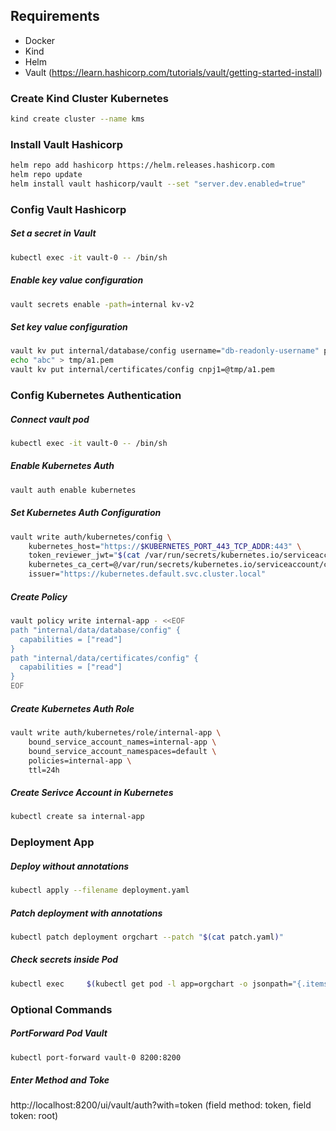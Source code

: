 ## Requirements
- Docker
- Kind
- Helm
- Vault (https://learn.hashicorp.com/tutorials/vault/getting-started-install)

### Create Kind Cluster Kubernetes
```bash
kind create cluster --name kms
```

### Install Vault Hashicorp

```bash
helm repo add hashicorp https://helm.releases.hashicorp.com
helm repo update
helm install vault hashicorp/vault --set "server.dev.enabled=true"
```

### Config Vault Hashicorp

##### Set a secret in Vault
```bash
kubectl exec -it vault-0 -- /bin/sh
```
##### Enable key value configuration
```bash
vault secrets enable -path=internal kv-v2
```
##### Set key value configuration
```bash
vault kv put internal/database/config username="db-readonly-username" password="db-secret-password"
echo "abc" > tmp/a1.pem
vault kv put internal/certificates/config cnpj1=@tmp/a1.pem
```

### Config Kubernetes Authentication
##### Connect vault pod
```bash
kubectl exec -it vault-0 -- /bin/sh
```
##### Enable Kubernetes Auth
```bash
vault auth enable kubernetes
```
##### Set Kubernetes Auth Configuration
```bash
vault write auth/kubernetes/config \
    kubernetes_host="https://$KUBERNETES_PORT_443_TCP_ADDR:443" \
    token_reviewer_jwt="$(cat /var/run/secrets/kubernetes.io/serviceaccount/token)" \
    kubernetes_ca_cert=@/var/run/secrets/kubernetes.io/serviceaccount/ca.crt \
    issuer="https://kubernetes.default.svc.cluster.local"
```
##### Create Policy
```bash
vault policy write internal-app - <<EOF
path "internal/data/database/config" {
  capabilities = ["read"]
}
path "internal/data/certificates/config" {
  capabilities = ["read"]
}
EOF
```
##### Create Kubernetes Auth Role
```bash
vault write auth/kubernetes/role/internal-app \
    bound_service_account_names=internal-app \
    bound_service_account_namespaces=default \
    policies=internal-app \
    ttl=24h
```
##### Create Serivce Account in Kubernetes
```bash
kubectl create sa internal-app
```

### Deployment App ###

##### Deploy without annotations
```bash
kubectl apply --filename deployment.yaml
```

##### Patch deployment with annotations
```bash
kubectl patch deployment orgchart --patch "$(cat patch.yaml)"
```

##### Check secrets inside Pod
```bash
kubectl exec     $(kubectl get pod -l app=orgchart -o jsonpath="{.items[0].metadata.name}")     --container orgchart -- cat /vault/secrets/database-config.txt
```

### Optional Commands

##### PortForward Pod Vault
```bash
kubectl port-forward vault-0 8200:8200
```

##### Enter Method and Toke
http://localhost:8200/ui/vault/auth?with=token (field method: token, field token: root)
